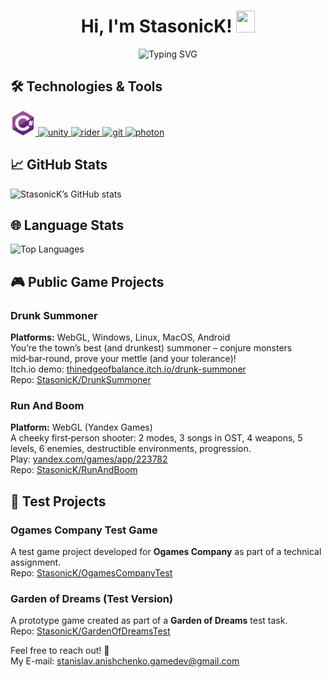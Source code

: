 <h1 align="center"> Hi, I'm StasonicK! <img src="https://raw.githubusercontent.com/MartinHeinz/MartinHeinz/master/wave.gif" width="30px" height="35px"> </h1>
<p align="center">

  <img src="https://readme-typing-svg.herokuapp.com?font=Noto+Sans&size=36&duration=3500&pause=2000&color=37A4FF&center=true&vCenter=true&multiline=true&width=500&height=110&lines=Unity+Game+Developer;With+love+to+GameDev+%3C3" alt="Typing SVG" />

</p>



## 🛠 Technologies & Tools
<p align="left"> 
  <a href="https://en.wikipedia.org/wiki/C_Sharp_(programming_language)" target="_blank" rel="noreferrer">
    <img src="https://raw.githubusercontent.com/devicons/devicon/master/icons/csharp/csharp-original.svg" alt="csharp" width="40" height="40"/>
  </a>
  <a href="https://unity.com/" target="_blank" rel="noreferrer">
    <img src="https://cdn.jsdelivr.net/npm/simple-icons@v15/icons/unity.svg" alt="unity" width="40" height="40"/> 
  </a> 
    <a href="https://www.jetbrains.com/rider" target="_blank" rel="noreferrer">
    <img src="https://cdn.jsdelivr.net/npm/simple-icons@15/icons/rider.svg" alt="rider" width="40" height="40"/>
  </a>
  <a href="https://git-scm.com/" target="_blank" rel="noreferrer"> 
    <img src="https://www.vectorlogo.zone/logos/git-scm/git-scm-icon.svg" alt="git" width="40" height="40"/>
  </a>
  <a href="https://www.photonengine.com/" target="_blank" rel="noreferrer">
    <img src="https://cdn.simpleicons.org/photon" alt="photon" width="40" height="40"/> 
  </a>



## 📈 GitHub Stats
![StasonicK’s GitHub stats](https://github-readme-stats.vercel.app/api?username=StasonicK&show_icons=true&theme=radical)



## 🌐 Language Stats
![Top Languages](https://github-readme-stats.vercel.app/api/top-langs/?username=StasonicK&layout=compact&theme=radical)



## 🎮 Public Game Projects
### Drunk Summoner  
**Platforms:** WebGL, Windows, Linux, MacOS, Android  
You’re the town’s best (and drunkest) summoner – conjure monsters mid‑bar‑round, prove your mettle (and your tolerance)!  
Itch.io demo: [thinedgeofbalance.itch.io/drunk-summoner](https://thinedgeofbalance.itch.io/drunk-summoner)  
Repo: [StasonicK/DrunkSummoner](https://github.com/StasonicK/DrunkSummoner)

### Run And Boom  
**Platform:** WebGL (Yandex Games)  
A cheeky first‑person shooter: 2 modes, 3 songs in OST, 4 weapons, 5 levels, 6 enemies, destructible environments, progression.  
Play: [yandex.com/games/app/223782](https://yandex.com/games/app/223782?draft=true&lang=en)  
Repo: [StasonicK/RunAndBoom](https://github.com/StasonicK/RunAndBoom)



## 🧪 Test Projects
### Ogames Company Test Game  
A test game project developed for **Ogames Company** as part of a technical assignment.  
Repo: [StasonicK/OgamesCompanyTest](https://github.com/StasonicK/OgamesCompanyTest)

### Garden of Dreams (Test Version)  
A prototype game created as part of a **Garden of Dreams** test task.  
Repo: [StasonicK/GardenOfDreamsTest](https://github.com/StasonicK/GardenOfDreamsTest)



Feel free to reach out! 🚀  
My E-mail: stanislav.anishchenko.gamedev@gmail.com
